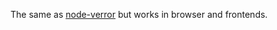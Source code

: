 The same as [node-verror](https://github.com/TritonDataCenter/node-verror) but works in browser and frontends.

